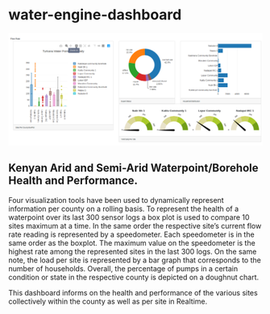 # water-engine-dashboard
![Dashboard](dash.png)

## Kenyan Arid and Semi-Arid Waterpoint/Borehole Health and Performance.

Four visualization tools have been used to dynamically represent information per county on a rolling basis.
To represent the health of a waterpoint over its last 300 sensor logs a box plot is used to compare 10 sites maximum at a time. In the same order the respective site’s current flow rate reading is represented by a speedometer. Each speedometer is in the same order as the boxplot. The maximum value on the speedometer is the highest rate among the represented sites in the last 300 logs. On the same note, the load per site is represented by a bar graph that corresponds to the number of households. Overall, the percentage of pumps in a certain condition or state in the respective county is depicted on a doughnut chart.

This dashboard informs on the health and performance of the various sites collectively within the county as well as per site in Realtime.

